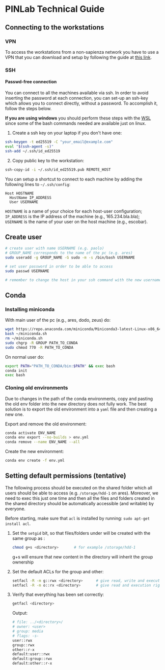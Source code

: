 # PINLab Technical Guide

## Connecting to the workstations

### VPN

To access the workstations from a non-sapienza network you have to use a VPN that you can download and setup by following the guide at [this link](https://web.uniroma1.it/infosapienza/servizio-vpn-di-ateneo).

### SSH

#### Passwd-free connection

You can connect to all the machines available via ssh. In order to avoid inserting the password at each connection, you can set-up an ssh-key which allows you to connect directly, without a password. To accomplish it, follow the steps below.

**If you are using windows** you should perform these steps with the [WSL](https://learn.microsoft.com/en-us/windows/wsl/install) since some of the bash commands needed are available just on linux.

1. Create a ssh key on your laptop if you don't have one:
```sh
ssh-keygen -t ed25519 -C "your_email@example.com"
eval "$(ssh-agent -s)"
ssh-add ~/.ssh/id_ed25519
```

2. Copy public key to the workstation:
```sh
ssh-copy-id -i ~/.ssh/id_ed25519.pub REMOTE_HOST
```

You can setup a shortcut to connect to each machine by adding the following lines to `~/.ssh/config`:  
```
Host HOSTNAME
  HostName IP_ADDRESS
  User USERNAME
```
`HOSTNAME` is a name of your choice for each host-user configuration;  
`IP_ADDRESS` is the IP address of the machine (e.g., 165.234.bla.bla);  
`USERNAME` is the name of your user on the host machine (e.g., escobar).


## Create user

```sh
# create user with name USERNAME (e.g. paolo)
# GROUP_NAME corresponds to the name of the pc (e.g. ares)
sudo useradd -g GROUP_NAME -G sudo -m -s /bin/bash USERNAME

# set user password in order to be able to access
sudo passwd USERNAME

# remember to change the host in your ssh command with the new username
```


## Conda

### Installing miniconda

With main user of the pc (e.g., ares, dodo, zeus) do:
```sh
wget https://repo.anaconda.com/miniconda/Miniconda3-latest-Linux-x86_64.sh -O ~/miniconda.sh
bash ~/miniconda.sh
rm ~/miniconda.sh
sudo chgrp -R GROUP PATH_TO_CONDA
sudo chmod 770 -R PATH_TO_CONDA
```

On normal user do:
```sh
export PATH="PATH_TO_CONDA/bin:$PATH" && exec bash
conda init
exec bash
```

### Cloning old environments

Due to changes in the path of the conda environments, copy and pasting the old env folder into the new directory does not fully work.
The best solution is to export the old environment into a `yaml` file and then creating a new one.

Export and remove the old environment:
```sh
conda activate ENV_NAME
conda env export --no-builds > env.yml
conda remove --name ENV_NAME --all
```

Create the new environment:
```sh
conda env create -f env.yml
```

## Setting default permissions (tentative)

The following process should be executed on the shared folder which all users should be able to access (e.g. `/storage/hdd-1` on ares). Moreover, we need to exec this just one time and then all the files and folders created in the shared directory should be automatically accessible (and writable) by everyone.

Before starting, make sure that `acl` is installed by running: `sudo apt-get install acl`.

1. Set the `setgid` bit, so that files/folders under <directory> will be created with the same group as <directory>:  
    ```sh
    chmod g+s <directory>       # for example /storage/hdd-1
    ```
    g+s will ensure that new content in the directory will inherit the group ownership
  
2. Set the default ACLs for the group and other:  
    ```sh
    setfacl -R -m g::rwx <directory>      # give read, write and execution rights to users inside the group
    setfacl -R -m o::rx <directory>       # give read and execution rights to users outside the group
    ```
  
3. Verify that everything has been set correctly:  
    ```sh
    getfacl <directory>
    ```  
    Output:
    ```sh
    # file: ../<directory>/
    # owner: <user>
    # group: media
    # flags: -s-
    user::rwx
    group::rwx
    other::r-x
    default:user::rwx
    default:group::rwx
    default:other::r-x
    ```

